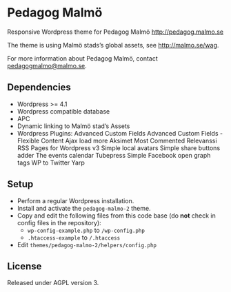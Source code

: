 Pedagog Malmö
=============
Responsive Wordpress theme for Pedagog Malmö http://pedagog.malmo.se

The theme is using Malmö stads’s global assets, see http://malmo.se/wag.

For more information about Pedagog Malmö, contact pedagogmalmo@malmo.se.

## Dependencies
* Wordpress >= 4.1
* Wordpress compatible database
* APC
* Dynamic linking to Malmö stad’s Assets
* Wordpress Plugins:
  Advanced Custom Fields
  Advanced Custom Fields - Flexible Content
  Ajax load more
  Aksimet
  Most Commented
  Relevanssi
  RSS Pages for Wordpress v3
  Simple local avatars
  Simple share buttons adder
  The events calendar
  Tubepress
  Simple Facebook open graph tags
  WP to Twitter
  Yarp

## Setup
* Perform a regular Wordpress installation.
* Install and activate the `pedagog-malmo-2` theme.
* Copy and edit the following files from this code base (do __not__ check in config files in the repository):
  * `wp-config-example.php` to `/wp-config.php`
  * `.htaccess-example` to `/.htaccess`
* Edit `themes/pedagog-malmo-2/helpers/config.php`

## License
Released under AGPL version 3.

